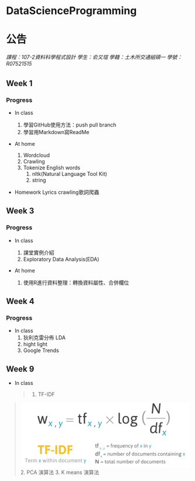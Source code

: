 # DataScienceProgramming

公告
=============

###### 課程：107-2資料科學程式設計 學生：俞又瑄 學籍：土木所交通組碩一 學號：R07521515 ######

Week 1
----
### Progress ###
* In class
  1. 學習GitHub使用方法：push pull branch
  2. 學習用Markdown寫ReadMe
 
* At home
  1. Wordcloud
  2. Crawling
  3. Tokenize English words
      1. nltk(Natural Language Tool Kit)
      2. string

* Homework
  Lyrics crawling歌詞爬蟲

Week 3
----
### Progress ###
* In class
  1. 課堂實例介紹
  2. Exploratory Data Analysis(EDA)
 
* At home
  1. 使用R進行資料整理：轉換資料屬性、合併欄位

Week 4
----
### Progress ###
* In class
  1. 狄利克雷分佈 LDA
	1. hight light
  2. Google Trends
 
Week 9
---
* In class
  >1. TF-IDF
>![image](https://github.com/YuShuanYu/DataScienceProgramming/blob/master/TF_IDF/%E8%9E%A2%E5%B9%95%E5%BF%AB%E7%85%A7%202016-04-14%20%E4%B8%8A%E5%8D%881.39.07.png)
  >2. PCA 演算法
  >3. K means 演算法
